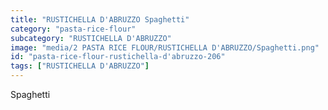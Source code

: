 ```yaml
---
title: "RUSTICHELLA D'ABRUZZO Spaghetti"
category: "pasta-rice-flour"
subcategory: "RUSTICHELLA D'ABRUZZO"
image: "media/2 PASTA RICE FLOUR/RUSTICHELLA D'ABRUZZO/Spaghetti.png"
id: "pasta-rice-flour-rustichella-d'abruzzo-206"
tags: ["RUSTICHELLA D'ABRUZZO"]
---
```


Spaghetti
